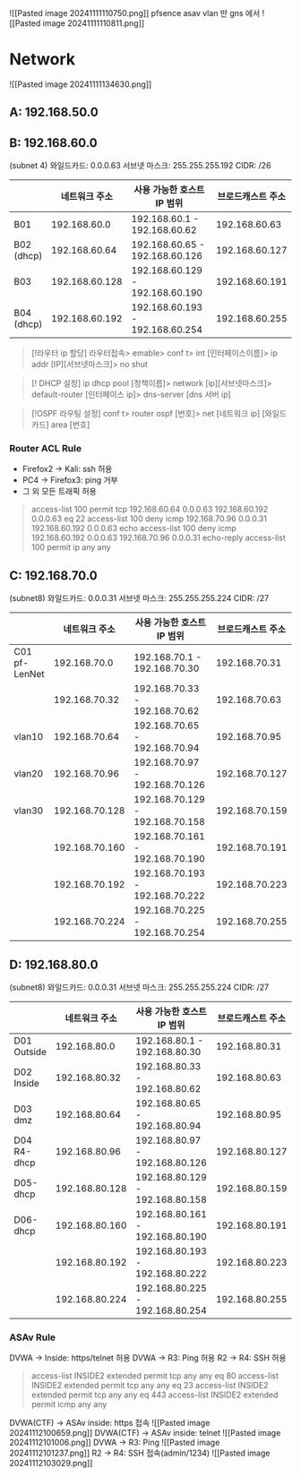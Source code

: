 ![[Pasted image 20241111110750.png]]
pfsence asav vlan 만 gns 에서 
![[Pasted image 20241111110811.png]]

# Network
![[Pasted image 20241111134630.png]]
## A: 192.168.50.0

## B: 192.168.60.0 
(subnet 4)
와일드카드: 0.0.0.63
서브넷 마스크: 255.255.255.192
CIDR: /26

|               | 네트워크 주소        | 사용 가능한 호스트 IP 범위                | 브로드캐스트 주소      |
| ------------- | -------------- | ------------------------------- | -------------- |
| B01           | 192.168.60.0   | 192.168.60.1 - 192.168.60.62    | 192.168.60.63  |
| B02<br>(dhcp) | 192.168.60.64  | 192.168.60.65 - 192.168.60.126  | 192.168.60.127 |
| B03           | 192.168.60.128 | 192.168.60.129 - 192.168.60.190 | 192.168.60.191 |
| B04<br>(dhcp) | 192.168.60.192 | 192.168.60.193 - 192.168.60.254 | 192.168.60.255 |
> [!라우터 ip 할당]
> 라우터접속>
> emable>
> conf t>
> int [인터페이스이름]>
> ip addr \[IP]\[서브넷마스크]>
> no shut

> [! DHCP 설정]
> ip dhcp pool [정책이름]>
> network [ip]\[서브넷마스크]>
> default-router [인터페이스 ip]>
> dns-server [dns 서버 ip]

> [!OSPF 라우팅 설정]
> conf t>
> router ospf [번호]>
> net [네트워크 ip] [와일드카드] area [번호]
### Router ACL Rule
- Firefox2 -> Kali: ssh 허용
- PC4 -> Firefox3: ping 거부
- 그 외 모든 트래픽 허용
> access-list 100 permit tcp 192.168.60.64 0.0.0.63 192.168.60.192 0.0.0.63 eq 22
> access-list 100 deny icmp 192.168.70.96 0.0.0.31 192.168.60.192 0.0.0.63 echo
> access-list 100 deny icmp 192.168.60.192 0.0.0.63 192.168.70.96 0.0.0.31 echo-reply
> access-list 100 permit ip any any 
## C: 192.168.70.0
(subnet8)
와일드카드: 0.0.0.31
서브넷 마스크: 255.255.255.224
CIDR: /27

|                  | 네트워크 주소        | 사용 가능한 호스트 IP 범위                | 브로드캐스트 주소      |
| ---------------- | -------------- | ------------------------------- | -------------- |
| C01<br>pf-LenNet | 192.168.70.0   | 192.168.70.1 - 192.168.70.30    | 192.168.70.31  |
|                  | 192.168.70.32  | 192.168.70.33 - 192.168.70.62   | 192.168.70.63  |
| vlan10           | 192.168.70.64  | 192.168.70.65 - 192.168.70.94   | 192.168.70.95  |
| vlan20           | 192.168.70.96  | 192.168.70.97 - 192.168.70.126  | 192.168.70.127 |
| vlan30           | 192.168.70.128 | 192.168.70.129 - 192.168.70.158 | 192.168.70.159 |
|                  | 192.168.70.160 | 192.168.70.161 - 192.168.70.190 | 192.168.70.191 |
|                  | 192.168.70.192 | 192.168.70.193 - 192.168.70.222 | 192.168.70.223 |
|                  | 192.168.70.224 | 192.168.70.225 - 192.168.70.254 | 192.168.70.255 |

## D: 192.168.80.0
(subnet8)
와일드카드: 0.0.0.31
서브넷 마스크: 255.255.255.224
CIDR: /27

|                | 네트워크 주소        | 사용 가능한 호스트 IP 범위                | 브로드캐스트 주소      |
| -------------- | -------------- | ------------------------------- | -------------- |
| D01<br>Outside | 192.168.80.0   | 192.168.80.1 - 192.168.80.30    | 192.168.80.31  |
| D02<br>Inside  | 192.168.80.32  | 192.168.80.33 - 192.168.80.62   | 192.168.80.63  |
| D03<br>dmz     | 192.168.80.64  | 192.168.80.65 - 192.168.80.94   | 192.168.80.95  |
| D04<br>R4-dhcp | 192.168.80.96  | 192.168.80.97 - 192.168.80.126  | 192.168.80.127 |
| D05-dhcp       | 192.168.80.128 | 192.168.80.129 - 192.168.80.158 | 192.168.80.159 |
| D06-dhcp       | 192.168.80.160 | 192.168.80.161 - 192.168.80.190 | 192.168.80.191 |
|                | 192.168.80.192 | 192.168.80.193 - 192.168.80.222 | 192.168.80.223 |
|                | 192.168.80.224 | 192.168.80.225 - 192.168.80.254 | 192.168.80.255 |
### ASAv Rule
DVWA -> Inside: https/telnet 허용
DVWA -> R3: Ping 허용
R2 -> R4: SSH 허용
> access-list INSIDE2 extended permit tcp any any eq 80
> access-list INSIDE2 extended permit tcp any any eq 23
> access-list INSIDE2 extended permit tcp any any eq 443
> access-list INSIDE2 extended permit icmp any any 

DVWA(CTF) -> ASAv inside: https 접속
![[Pasted image 20241112100659.png]]
DVWA(CTF) -> ASAv inside: telnet 
![[Pasted image 20241112101006.png]]
DVWA -> R3: Ping
![[Pasted image 20241112101237.png]]
R2 -> R4: SSH 접속(admin/1234)
![[Pasted image 20241112103029.png]]
